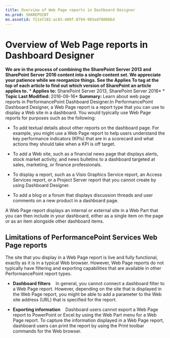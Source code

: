 ```yaml
---
title: Overview of Web Page reports in Dashboard Designer
ms.prod: SHAREPOINT
ms.assetid: f21ef281-ac83-400f-8794-903edf80066d
---
```



# Overview of Web Page reports in Dashboard Designer
 **We are in the process of combining the SharePoint Server 2013 and SharePoint Server 2016 content into a single content set. We appreciate your patience while we reorganize things. See the Applies To tag at the top of each article to find out which version of SharePoint an article applies to.** * **Applies to:** SharePoint Server 2013, SharePoint Server 2016*  * **Topic Last Modified:** 2016-09-16* **Summary:** Learn about web page reports in PerformancePoint Dashboard Designer.In PerformancePoint Dashboard Designer, a Web Page report is a report type that you can use to display a Web site in a dashboard. You would typically use Web Page reports for purposes such as the following:
- To add textual details about other reports on the dashboard page. For example, you might use a Web Page report to help users understand the key performance indicators (KPIs) that are in a scorecard and what actions they should take when a KPI is off target.
    
  
- To add a Web site, such as a financial news page that displays alerts, stock market activity, and news bulletins to a dashboard targeted at sales, marketing, or finance professionals. 
    
  
- To display a report, such as a Visio Graphics Service report, an Access Services report, or a Project Server report that you cannot create by using Dashboard Designer.
    
  
- To add a blog or a forum that displays discussion threads and user comments on a new product in a dashboard page. 
    
  
A Web Page report displays an internal or external site in a Web Part that you can then include in your dashboard, either as a single item on the page or as an item alongside other dashboard items. 
## Limitations of PerformancePoint Services Web Page reports

The site that you display in a Web Page report is live and fully functional, exactly as it is in a typical Web browser. However, Web Page reports do not typically have filtering and exporting capabilities that are available in other PerformancePoint report types. 
- **Dashboard filters**    In general, you cannot connect a dashboard filter to a Web Page report. However, depending on the site that is displayed in the Web Page report, you might be able to add a parameter to the Web site address (URL) that is specified for the report.
    
  
- **Exporting information**    Dashboard users cannot export a Web Page report to PowerPoint or Excel by using the Web Part menu for a Web Page report. To capture the information displayed in a Web Page report, dashboard users can print the report by using the Print toolbar commands for the Web browser.
    
  

